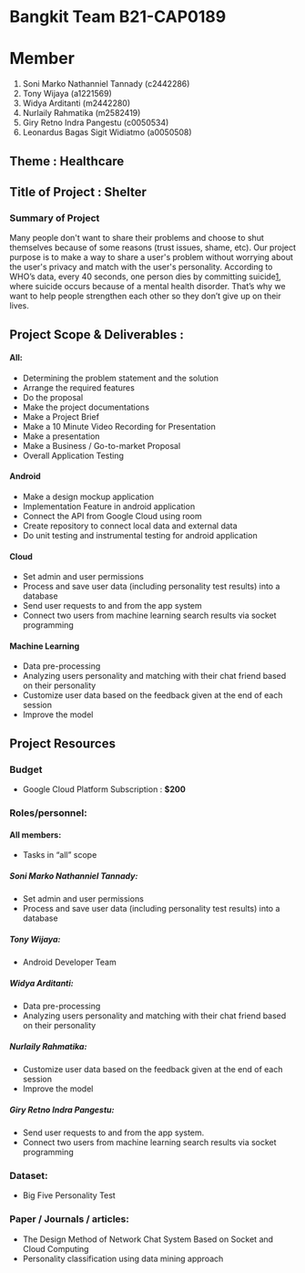 # Bangkit Team B21-CAP0189

# Member
1. Soni Marko Nathanniel Tannady	  (c2442286)
2. Tony Wijaya 				              (a1221569)
3. Widya Arditanti 			            (m2442280)
4. Nurlaily Rahmatika 			        (m2582419)
5. Giry Retno Indra Pangestu 		    (c0050534)
6. Leonardus Bagas Sigit Widiatmo 	(a0050508)

## Theme : Healthcare
## Title of Project : Shelter

### Summary of Project
Many people don't want to share their problems and choose to shut themselves because of some reasons (trust issues, shame, etc). Our project  purpose is to make a way to share a user's problem without worrying about the user's privacy and match with the user's personality. According to WHO’s data, every 40 seconds, one person dies by committing suicide[1](https://news.detik.com/berita/d-4391681/tingkat-bunuh-diri-indonesia-dibanding-negara-negara-lain),  where suicide occurs because of a mental health disorder. That’s why we want to help people strengthen each other so they don’t give up on their lives.

## Project Scope & Deliverables :

#### All:
- Determining the problem statement and the solution
- Arrange the required features
- Do the proposal
- Make the project documentations
- Make a Project Brief
- Make a 10 Minute Video Recording for Presentation
- Make a presentation
- Make a Business / Go-to-market Proposal
- Overall Application Testing

#### Android
- Make a design mockup application
- Implementation Feature in android application
- Connect the API from Google Cloud using room
- Create repository to connect local data and external data
- Do unit testing and instrumental testing for android application

#### Cloud
- Set admin and user permissions
- Process and save user data (including personality test results) into a database
- Send user requests to and from the app system
- Connect two users from machine learning search results via socket programming

#### Machine Learning
- Data pre-processing
- Analyzing users personality and matching with their chat friend based on their personality
- Customize user data based on the feedback given at the end of each session 
- Improve the model

## Project Resources

### Budget
- Google Cloud Platform Subscription : **$200**

### Roles/personnel:

#### All members:
- Tasks in “all” scope
##### Soni Marko Nathanniel Tannady:
- Set admin and user permissions
- Process and save user data (including personality test results) into a database
##### Tony Wijaya:
- Android Developer Team
##### Widya Arditanti:
- Data pre-processing
- Analyzing users personality and matching with their chat friend based on their personality
##### Nurlaily Rahmatika:
- Customize user data based on the feedback given at the end of each session
- Improve the model
##### Giry Retno Indra Pangestu:
- Send user requests to and from the app system.
- Connect two users from machine learning search results via socket programming

### Dataset:
- Big Five Personality Test

### Paper / Journals / articles:
- The Design Method of Network Chat System Based on Socket and Cloud Computing 
- Personality classification using data mining approach
